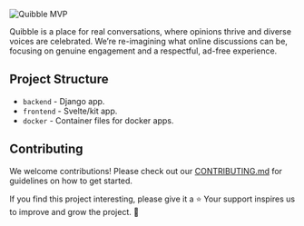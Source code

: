 ![Quibble MVP](https://github.com/user-attachments/assets/2e71090e-fe63-4df8-ba7d-d7533239ef6b)

Quibble is a place for real conversations, where opinions thrive and diverse voices are celebrated. We’re re-imagining what online discussions can be, focusing on genuine engagement and a respectful, ad-free experience.

## Project Structure

- `backend` - Django app.
- `frontend` - Svelte/kit app.
- `docker` - Container files for docker apps.

## Contributing

We welcome contributions! Please check out our [CONTRIBUTING.md](./CONTRIBUTING.md) for guidelines on how to get started.

If you find this project interesting, please give it a ⭐
Your support inspires us to improve and grow the project. 💖
